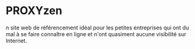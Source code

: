 # PROXYzen
n site web de référencement idéal pour les petites entreprises qui ont du mal à se faire connaître en ligne et n'ont quasiment aucune visibilité sur Internet. 
